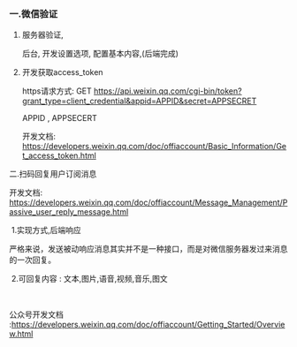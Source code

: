 ### 一.微信验证

1. 服务器验证,  

   后台, 开发设置选项,  配置基本内容,(后端完成) 

2. 开发获取access_token 

   https请求方式: GET https://api.weixin.qq.com/cgi-bin/token?grant_type=client_credential&appid=APPID&secret=APPSECRET

   APPID  , APPSECERT   

   开发文档: https://developers.weixin.qq.com/doc/offiaccount/Basic_Information/Get_access_token.html

二.扫码回复用户订阅消息

开发文档:	https://developers.weixin.qq.com/doc/offiaccount/Message_Management/Passive_user_reply_message.html

​	1.实现方式,后端响应 

​		严格来说，发送被动响应消息其实并不是一种接口，而是对微信服务器发过来消息的一次回复。

​	2.可回复内容 : 文本,图片,语音,视频,音乐,图文

​	













公众号开发文档 :https://developers.weixin.qq.com/doc/offiaccount/Getting_Started/Overview.html